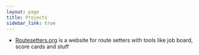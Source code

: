 ```yaml
---
layout: page
title: Projects
sidebar_link: true
---
```


<p class="message">
<ul>
  <li><a href="https://www.routesetters.org">Routesetters.org</a> is a website for route setters with tools like job board, score cards and stuff</li>
</ul>
</p>
